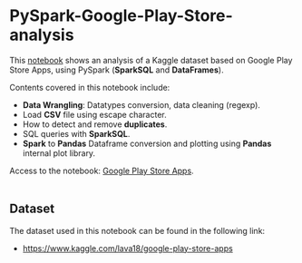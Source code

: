 # PySpark-Google-Play-Store-analysis

This [notebook](https://github.com/cvilla87/PySpark-Google-Play-Store-analysis/blob/master/Google%20Play%20Store%20Apps.ipynb) shows an analysis of a Kaggle dataset based on Google Play Store Apps, using PySpark (**SparkSQL** and **DataFrames**).

Contents covered in this notebook include:
* **Data Wrangling**: Datatypes conversion, data cleaning (regexp).
* Load **CSV** file using escape character.
* How to detect and remove **duplicates**.
* SQL queries with **SparkSQL**.
* **Spark** to **Pandas** Dataframe conversion and plotting using **Pandas** internal plot library.

Access to the notebook: [Google Play Store Apps](https://github.com/cvilla87/PySpark-Google-Play-Store-analysis/blob/master/Google%20Play%20Store%20Apps.ipynb).
<br><br>

## Dataset

The dataset used in this notebook can be found in the following link:
- https://www.kaggle.com/lava18/google-play-store-apps
